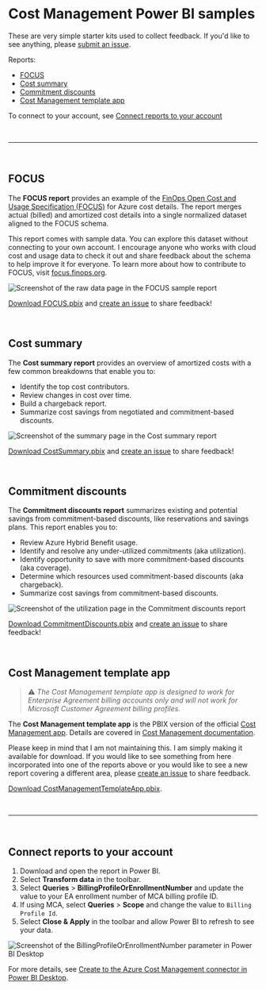 # Cost Management Power BI samples

These are very simple starter kits used to collect feedback. If you'd like to see anything, please [submit an issue](https://github.com/flanakin/cost-management-powerbi/issues/new).

Reports:

- [FOCUS](#focus)
- [Cost summary](#cost-summary)
- [Commitment discounts](#commitment-discounts)
- [Cost Management template app](#cost-management-template-app)

To connect to your account, see [Connect reports to your account](#connect-reports-to-your-account)

<br>

---

<br>

## FOCUS

The **FOCUS report** provides an example of the [FinOps Open Cost and Usage Specification (FOCUS)](https://focus.finops.org) for Azure cost details. The report merges actual (billed) and amortized cost details into a single normalized dataset aligned to the FOCUS schema.

This report comes with sample data. You can explore this dataset without connecting to your own account. I encourage anyone who works with cloud cost and usage data to check it out and share feedback about the schema to help improve it for everyone. To learn more about how to contribute to FOCUS, visit [focus.finops.org](https://focus.finops.org).

![Screenshot of the raw data page in the FOCUS sample report](https://github.com/flanakin/cost-management-powerbi/assets/399533/fb48a5b0-5353-4d0c-aad1-458845f702ef)

[Download FOCUS.pbix](https://github.com/flanakin/cost-management-powerbi/raw/main/FOCUS.pbix) and [create an issue](https://github.com/flanakin/cost-management-powerbi/issues/new) to share feedback!

<br>

## Cost summary

The **Cost summary report** provides an overview of amortized costs with a few common breakdowns that enable you to:

- Identify the top cost contributors.
- Review changes in cost over time.
- Build a chargeback report.
- Summarize cost savings from negotiated and commitment-based discounts.

![Screenshot of the summary page in the Cost summary report](https://user-images.githubusercontent.com/399533/216882658-45f026f1-c895-48ca-81e2-35765af8e29e.png)

[Download CostSummary.pbix](https://github.com/flanakin/cost-management-powerbi/raw/main/CostSummary.pbix) and [create an issue](https://github.com/flanakin/cost-management-powerbi/issues/new) to share feedback!

<br>

## Commitment discounts

The **Commitment discounts report** summarizes existing and potential savings from commitment-based discounts, like reservations and savings plans. This report enables you to:

- Review Azure Hybrid Benefit usage.
- Identify and resolve any under-utilized commitments (aka utilization).
- Identify opportunity to save with more commitment-based discounts (aka coverage).
- Determine which resources used commitment-based discounts (aka chargeback).
- Summarize cost savings from commitment-based discounts.

![Screenshot of the utilization page in the Commitment discounts report](https://user-images.githubusercontent.com/399533/216882916-bb7ecfa3-d092-4ae2-88e1-7a0425c14dca.png)

[Download CommitmentDiscounts.pbix](https://github.com/flanakin/cost-management-powerbi/raw/main/CommitmentDiscounts.pbix) and [create an issue](https://github.com/flanakin/cost-management-powerbi/issues/new) to share feedback!

<br>

## Cost Management template app

> ⚠️ _The Cost Management template app is designed to work for Enterprise Agreement billing accounts only and will not work for Microsoft Customer Agreement billing profiles._

The **Cost Management template app** is the PBIX version of the official [Cost Management app](https://appsource.microsoft.com/product/power-bi/costmanagement.azurecostmanagementapp). Details are covered in [Cost Management documentation](https://learn.microsoft.com/azure/cost-management-billing/costs/analyze-cost-data-azure-cost-management-power-bi-template-app).

Please keep in mind that I am not maintaining this. I am simply making it available for download. If you would like to see something from here incorporated into one of the reports above or you would like to see a new report covering a different area, please [create an issue](https://github.com/flanakin/cost-management-powerbi/issues/new) to share feedback.

[Download CostManagementTemplateApp.pbix](https://github.com/flanakin/cost-management-powerbi/raw/main/CostManagementTemplateApp.pbix).

<br>

---

<br>

## Connect reports to your account

1. Download and open the report in Power BI.
2. Select **Transform data** in the toolbar.
3. Select **Queries** > **BillingProfileOrEnrollmentNumber** and update the value to your EA enrollment number of MCA billing profile ID.
4. If using MCA, select **Queries** > **Scope** and change the value to `Billing Profile Id`.
5. Select **Close & Apply** in the toolbar and allow Power BI to refresh to see your data.

![Screenshot of the BillingProfileOrEnrollmentNumber parameter in Power BI Desktop](https://user-images.githubusercontent.com/399533/217879504-e874f66d-0ac5-49f1-a1fc-010be407679c.png)

For more details, see [Create to the Azure Cost Management connector in Power BI Desktop](https://learn.microsoft.com/power-bi/connect-data/desktop-connect-azure-cost-management).
